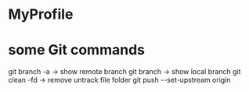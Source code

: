 # MyProfile
# some Git commands

git branch -a  -> show remote branch
git branch      -> show local branch
git clean -fd   -> remove untrack file folder
git push --set-upstream origin <branchname>

